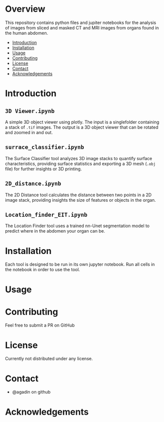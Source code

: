 
# Overview
This repository contains python files and jupiter notebooks for the analysis of images from sliced and masked CT and MRI images from organs found in the human abdomen. 

* [Introduction](#introduction)
* [Installation](#installation)
* [Usage](#usage)
* [Contributing](#contributing)
* [License](#license)
* [Contact](#contact)
* [Acknowledgements](#acknowledgements)

# Introduction

## `3D Viewer.ipynb`
A simple 3D object viewer using plotly. The input is a singlefolder containing a stack of `.tif` images. The output is a 3D object viewer that can be rotated and zoomed in and out. 

## `surrace_classifier.ipynb`
The Surface Classifier tool analyzes 3D image stacks to quantify surface characteristics, providing surface statistics and exporting a 3D mesh (`.obj` file) for further insights or 3D printing.

## `2D_distance.ipynb`
The 2D Distance tool calculates the distance between two points in a 2D image stack, providing insights the size of features or objects in the organ.

## `Location_finder_EIT.ipynb`
The Location Finder tool uses a trained nn-Unet segmentation model to predict where in the abdomen your organ can be. 

# Installation
Each tool is designed to be run in its own jupyter notebook. Run all cells in the notebook in order to use the tool.

# Usage

# Contributing
Feel free to submit a PR on GitHub

# License
Currently not distributed under any license.

# Contact
* @agadin on github

# Acknowledgements
